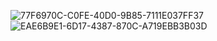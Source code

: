 
![77F6970C-C0FE-40D0-9B85-7111E037FF37](https://github.com/user-attachments/assets/828f3c87-73c8-45ca-a2d3-673bb0eb83f9)
![EAE6B9E1-6D17-4387-870C-A719EBB3B03D](https://github.com/user-attachments/assets/cdc5f8fc-75c7-4f8a-9f9d-5a75c855eabc)
